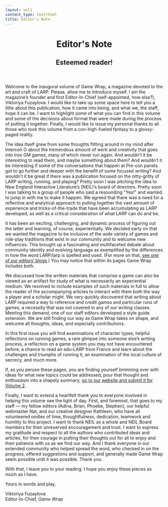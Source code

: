 ```yaml
---
layout: vol1
content_type: text/html
title: Editor's Note
---
```


<header>
  <div class="midline">
    <div class="midline-line left"></div>
    <h1 class="text-uppercase">Editor's Note</h1>
  </div>

  <h2 class="text-uppercase">Esteemed reader!</h2>
</header>

Welcome to the inaugural volume of Game Wrap, a magazine devoted to the art and craft of LARP. Please, allow me to introduce myself. I am the magazine’s founder and first Editor-In-Chief (self-appointed, how else?), Viktoriya Fuzaylova. I would like to take up some space here to tell you a little about this publication, how it came into being, and what we, the staff, hope it can be. I want to highlight some of what you can find in this volume and some of the decisions about format that were made during the process of putting it together. Finally, I would like to issue my personal thanks to all those who took this volume from a con-high-fueled fantasy to a glossy-paged reality.

The idea itself grew from some thoughts flitting around in my mind after Intercon O about the tremendous amount of work and creativity that goes into Iron GM games, many of which never run again. And wouldn’t it be interesting to read them, and maybe something about them? And wouldn’t it be interesting if some of the conversations that happen at Pre-con panels got to go further and deeper with the benefit of some focused writing? And wouldn’t it be great if there was a publication focused on the nitty-gritty of LARP writing, running, and playing? Pretty soon I was pitching the idea to New England Interactive Literature’s (NEIL)’s board of directors. Pretty soon I was talking to a group of people who said a resounding "Yes!" and wanted to jump in with me to make it happen. We agreed that there was a need for a reflective and analytical approach to pulling together the vast amount of experience and tricks-of-the-trade that have been accumulating as LARP developed, as well as a critical consideration of what LARP can do and be.

It has been an exciting, challenging, and dynamic process of figuring out the latter and learning, of course, experientially. We decided early on that we wanted the magazine to be inclusive of the wide variety of games and role-play traditions that exist in our community and to welcome new influences. This brought up a fascinating and multifaceted debate about community identity and evolving language as exemplified by the differences in how the word LARP/larp is spelled and used. (For more on that, [see one of our editors’ blogs](https://fairescape.wordpress.com/2014/12/16/a-capital-idea/).) You may notice that within its pages Game Wrap includes both.

We discussed how the written materials that comprise a game can also be viewed as an artifact for study of what is necessarily an experiential medium. We resolved to include examples of such materials in full to allow the reader of the accompanying articles to interact with them both the way a player and a scholar might. We very quickly discovered that writing about LARP required a way to reference and credit games and particular runs of games, a necessity that was not covered in any of our writing classes. Meeting this demand, one of our staff editors developed a style guide extension. We are still finding our way as Game Wrap takes on shape, and welcome all thoughts, ideas, and especially contributions.

In this first issue you will find examinations of character types, helpful reflections on running games, a rare glimpse into someone else’s writing process, a reflection on a game system you may not have encountered before, a chance to read an edu-LARP from France and learn about the challenges and triumphs of running it, an examination of the local culture of secrecy, and much more.

If, as you peruse these pages, you are finding yourself brimming over with ideas for what new topics could be addressed, pour that thought and enthusiasm into a shapely summary, [go to our website and submit it for Volume 2](/submissions).

Finally, I want to extend a heartfelt thank you to everyone involved in helping this volume see the light of day. First, and foremost, that goes to my staff — my fellow editors (Adina, Brian, Phoebe, Stephen), our helpful webmaster Nat, and our creative designer Kathleen, who have all volunteered oodles of time, thoughtfulness, dedication, teamwork and humility to this project. I want to thank NEIL as a whole and NEIL Board members for their unreserved encouragement and trust. I want to express my gratitude and respect to all the authors who contributed ideas and articles, for their courage in putting their thoughts out for all to enjoy and their patience with us as we find our way. And I thank everyone in our extended community who helped spread the word, who checked in on the progress, offered suggestions and support, and generally made Game Wrap seem possible until it was possible. Thank you.

With that, I leave you to your reading. I hope you enjoy these pieces as much as I have.

Yours in words and play,

Viktoriya Fuzaylova<br/>
Editor-In-Chief, *Game Wrap*



